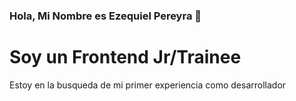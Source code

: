 ### Hola, Mi Nombre es Ezequiel Pereyra 👋

# Soy un Frontend Jr/Trainee
Estoy en la busqueda de mi primer experiencia como desarrollador
<!--
**Ezequielpereyraa/Ezequielpereyraa** is a ✨ _special_ ✨ repository because its `README.md` (this file) appears on your GitHub profile.

Here are some ideas to get you started:

- 🔭 I’m currently working on ...
- 🌱 I’m currently learning ...
- 👯 I’m looking to collaborate on ...
- 🤔 I’m looking for help with ...
- 💬 Ask me about ...
- 📫 How to reach me: ...
- 😄 Pronouns: ...
- ⚡ Fun fact: ...
-->
